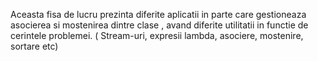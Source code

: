 Aceasta fisa de lucru prezinta diferite aplicatii in parte care gestioneaza asocierea si mostenirea dintre clase , avand diferite utilitatii in functie de cerintele problemei. ( Stream-uri, expresii lambda, asociere, mostenire, sortare etc)
